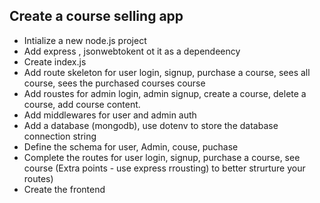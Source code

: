 ## Create a  course selling app 

- Intialize a new node.js project 
- Add express , jsonwebtokent ot it as a dependeency
- Create index.js
- Add route skeleton for user login, signup, purchase a course, sees all course, sees the purchased courses course
- Add roustes for admin login, admin signup, create a course, delete a course, add course content.
- Add middlewares for user and admin auth
- Add a database (mongodb), use dotenv to store the database connection string 
- Define the schema for user, Admin, couse, puchase
- Complete the routes for user login, signup, purchase a course, see course (Extra points - use express rrousting) to better strurture your routes)
- Create the frontend
